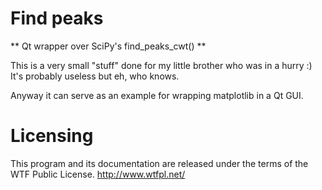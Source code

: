 Find peaks 
====

** Qt wrapper over SciPy's find_peaks_cwt() **


This is a very small "stuff" done for my little brother who was in a hurry :) It's probably useless but eh, who knows.

Anyway it can serve as an example for wrapping matplotlib in a Qt GUI. 


Licensing
====

This program and its documentation are released under the terms of the WTF Public License.
http://www.wtfpl.net/


